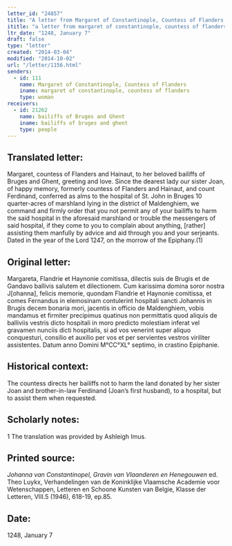 ```yaml
---
letter_id: "24857"
title: "A letter from Margaret of Constantinople, Countess of Flanders (1248, January 7)"
ititle: "a letter from margaret of constantinople, countess of flanders (1248, january 7)"
ltr_date: "1248, January 7"
draft: false
type: "letter"
created: "2014-03-04"
modified: "2014-10-02"
url: "/letter/1156.html"
senders:
  - id: 111
    name: Margaret of Constantinople, Countess of Flanders
    iname: margaret of constantinople, countess of flanders
    type: woman
receivers:
  - id: 21262
    name: bailiffs of Bruges and Ghent
    iname: bailiffs of bruges and ghent
    type: people
---
```

<h2> Translated letter:</h2>Margaret, countess of Flanders and Hainaut, to her beloved bailiffs of Bruges and Ghent, greeting and love.
	Since the dearest lady our sister Joan, of happy memory, formerly countess of Flanders and Hainaut, and count Ferdinand, conferred as alms to the hospital of St. John in Bruges 10 quarter-acres of marshland lying in the district of Maldenghiem, we command and firmly order that you not permit any of your bailiffs to harm the said hospital in the aforesaid marshland or trouble the messengers of said hospital, if they come to you to complain about anything, [rather] assisting them manfully by advice and aid through you and your serjeants.
	Dated in the year of the Lord 1247, on the morrow of the Epiphany.(1)
<h2 class="mt-4"> Original letter:</h2>Margareta, Flandrie et Haynonie comitissa, dilectis suis de Brugis et de Gandavo ballivis salutem et dilectionem.
Cum karissima domina soror nostra J[ohanna], felicis memorie, quondam Flandrie et Haynonie comitissa, et comes Fernandus in elemosinam contulerint hospitali sancti Johannis in Brugis decem bonaria mori, jacentis in officio de Maldenghiem, vobis mandamus et firmiter precipimus quatinus non permittatis quod aliquis de balliviis vestris dicto hospitali in moro predicto molestiam inferat vel gravamen nunciis dicti hospitalis, si ad vos venerint super aliquo conquesturi, consilio et auxilio per vos et per servientes vestros viriliter assistentes.
Datum anno Domini M°CC°XL° septimo, in crastino Epiphanie.
<h2 class="mt-4"> Historical context:</h2>The countess directs her bailiffs not to harm the land donated by her sister Joan and brother-in-law Ferdinand (Joan’s first husband), to a hospital, but to assist them when requested.
<h2 class="mt-4"> Scholarly notes:</h2>1 The translation was provided by Ashleigh Imus.
<h2 class="mt-4"> Printed source:</h2><p><em>Johanna van Constantinopel, Gravin van Vlaanderen en Henegouwen</em> ed. Theo Luykx, Verhandelingen van de Koninklijke Vlaamsche Academie voor Wetenschappen, Letteren en Schoone Kunsten van Belgie, Klasse der Letteren, VIII.5 (1946), 618-19, ep.85.</p><h2 class="mt-4"> Date:</h2>1248, January 7